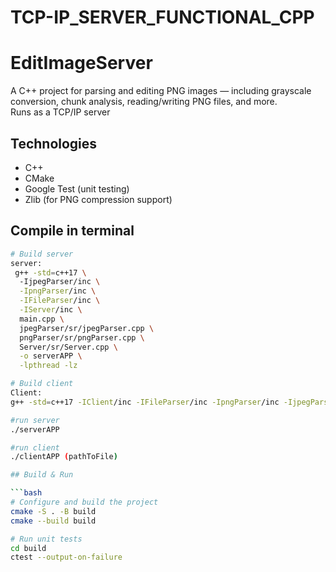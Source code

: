 # TCP-IP_SERVER_FUNCTIONAL_CPP
# EditImageServer

A C++ project for parsing and editing PNG images — including grayscale conversion, chunk analysis, reading/writing PNG files, and more.  
Runs as a TCP/IP server

## Technologies

- C++
- CMake
- Google Test (unit testing)
- Zlib (for PNG compression support)

## Compile in terminal
```bash
# Build server
server:
 g++ -std=c++17 \       
  -IjpegParser/inc \
  -IpngParser/inc \
  -IFileParser/inc \
  -IServer/inc \
  main.cpp \
  jpegParser/sr/jpegParser.cpp \
  pngParser/sr/pngParser.cpp \
  Server/sr/Server.cpp \
  -o serverAPP \
  -lpthread -lz

# Build client
Client:
g++ -std=c++17 -IClient/inc -IFileParser/inc -IpngParser/inc -IjpegParser/inc Client/sr/Client.cpp Client/sr/main.cpp -o clientAPP -lpthread -lz 

#run server
./serverAPP

#run client
./clientAPP (pathToFile)

## Build & Run

```bash
# Configure and build the project
cmake -S . -B build
cmake --build build

# Run unit tests
cd build
ctest --output-on-failure
